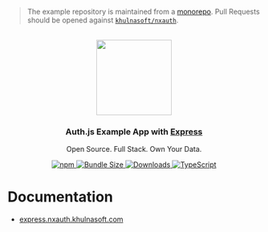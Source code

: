 > The example repository is maintained from a [monorepo](https://github.com/khulnasoft/nxauth/tree/main/apps/examples/express). Pull Requests should be opened against [`khulnasoft/nxauth`](https://github.com/khulnasoft/nxauth).

<p align="center">
   <br/>
   <a href="https://nxauth.khulnasoft.com" target="_blank"><img width="150px" src="https://nxauth.khulnasoft.com/img/logo-sm.png" /></a>
   <h3 align="center">Auth.js Example App with <a href="https://expressjs.com">Express</a></h3>
   <p align="center">
   Open Source. Full Stack. Own Your Data.
   </p>
   <p align="center" style="align: center;">
      <a href="https://npm.im/@nxauth/express">
        <img alt="npm" src="https://img.shields.io/npm/v/@nxauth/express?color=green&label=@nxauth/express&style=flat-square">
      </a>
      <a href="https://bundlephobia.com/result?p=@nxauth/express">
        <img src="https://img.shields.io/bundlephobia/minzip/@nxauth/express?label=size&style=flat-square" alt="Bundle Size"/>
      </a>
      <a href="https://www.npmtrends.com/@nxauth/express">
        <img src="https://img.shields.io/npm/dm/@nxauth/express?label=%20downloads&style=flat-square" alt="Downloads" />
      </a>
      <a href="https://npm.im/nxauth">
        <img src="https://img.shields.io/badge/TypeScript-blue?style=flat-square" alt="TypeScript" />
      </a>
   </p>
</p>

# Documentation

- [express.nxauth.khulnasoft.com](https://express.nxauth.khulnasoft.com)
